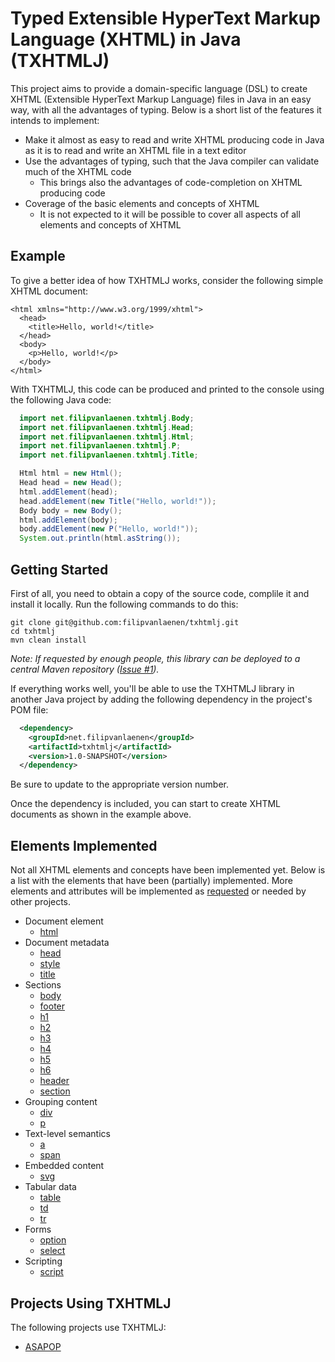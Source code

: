 # Typed Extensible HyperText Markup Language (XHTML) in Java (TXHTMLJ)

This project aims to provide a domain-specific language (DSL) to create XHTML
(Extensible HyperText Markup Language) files in Java in an easy way, with all
the advantages of typing. Below is a short list of the features it intends to
implement:

* Make it almost as easy to read and write XHTML producing code in Java as it is
  to read and write an XHTML file in a text editor
* Use the advantages of typing, such that the Java compiler can validate much
  of the XHTML code
  * This brings also the advantages of code-completion on XHTML producing code
* Coverage of the basic elements and concepts of XHTML
  * It is not expected to it will be possible to cover all aspects of all
    elements and concepts of XHTML

## Example

To give a better idea of how TXHTMLJ works, consider the following simple XHTML
document:

```xhtml
<html xmlns="http://www.w3.org/1999/xhtml">
  <head>
    <title>Hello, world!</title>
  </head>
  <body>
    <p>Hello, world!</p>
  </body>
</html>
```

With TXHTMLJ, this code can be produced and printed to the console using the
following Java code:

```java
  import net.filipvanlaenen.txhtmlj.Body;
  import net.filipvanlaenen.txhtmlj.Head;
  import net.filipvanlaenen.txhtmlj.Html;
  import net.filipvanlaenen.txhtmlj.P;
  import net.filipvanlaenen.txhtmlj.Title;

  Html html = new Html();
  Head head = new Head();
  html.addElement(head);
  head.addElement(new Title("Hello, world!"));
  Body body = new Body();
  html.addElement(body);
  body.addElement(new P("Hello, world!"));
  System.out.println(html.asString());
```

## Getting Started

First of all, you need to obtain a copy of the source code, complile it and
install it locally. Run the following commands to do this:

```
git clone git@github.com:filipvanlaenen/txhtmlj.git
cd txhtmlj
mvn clean install
```

*Note: If requested by enough people, this library can be deployed to a central
Maven repository ([Issue #1](https://github.com/filipvanlaenen/txhtmlj/issues/1)).*

If everything works well, you'll be able to use the TXHTMLJ library in another
Java project by adding the following dependency in the project's POM file:

```xml
  <dependency>
    <groupId>net.filipvanlaenen</groupId>
    <artifactId>txhtmlj</artifactId>
    <version>1.0-SNAPSHOT</version>
  </dependency>
```

Be sure to update to the appropriate version number.

Once the dependency is included, you can start to create XHTML documents as
shown in the example above.

## Elements Implemented

Not all XHTML elements and concepts have been implemented yet. Below is a list
with the elements that have been (partially) implemented. More elements and
attributes will be implemented as
[requested](https://github.com/filipvanlaenen/txhtmlj/issues) or needed by other
projects.

* Document element
  * [html](https://html.spec.whatwg.org/multipage/semantics.html#the-html-element)
* Document metadata
  * [head](https://html.spec.whatwg.org/multipage/semantics.html#the-head-element)
  * [style](https://html.spec.whatwg.org/multipage/semantics.html#the-style-element)
  * [title](https://html.spec.whatwg.org/multipage/semantics.html#the-title-element)
* Sections
  * [body](https://html.spec.whatwg.org/multipage/sections.html#the-body-element)
  * [footer](https://html.spec.whatwg.org/multipage/sections.html#the-footer-element)
  * [h1](https://html.spec.whatwg.org/multipage/sections.html#the-h1,-h2,-h3,-h4,-h5,-and-h6-elements)
  * [h2](https://html.spec.whatwg.org/multipage/sections.html#the-h1,-h2,-h3,-h4,-h5,-and-h6-elements)
  * [h3](https://html.spec.whatwg.org/multipage/sections.html#the-h1,-h2,-h3,-h4,-h5,-and-h6-elements)
  * [h4](https://html.spec.whatwg.org/multipage/sections.html#the-h1,-h2,-h3,-h4,-h5,-and-h6-elements)
  * [h5](https://html.spec.whatwg.org/multipage/sections.html#the-h1,-h2,-h3,-h4,-h5,-and-h6-elements)
  * [h6](https://html.spec.whatwg.org/multipage/sections.html#the-h1,-h2,-h3,-h4,-h5,-and-h6-elements)
  * [header](https://html.spec.whatwg.org/multipage/sections.html#the-header-element)
  * [section](https://html.spec.whatwg.org/multipage/sections.html#the-section-element)
* Grouping content
  * [div](https://html.spec.whatwg.org/multipage/grouping-content.html#the-div-element)
  * [p](https://html.spec.whatwg.org/multipage/grouping-content.html#the-p-element)
* Text-level semantics
  * [a](https://html.spec.whatwg.org/multipage/text-level-semantics.html#the-a-element)
  * [span](https://html.spec.whatwg.org/multipage/text-level-semantics.html#the-span-element)
* Embedded content
  * [svg](https://html.spec.whatwg.org/multipage/embedded-content-other.html#svg-0)
* Tabular data
  * [table](https://html.spec.whatwg.org/multipage/tables.html#the-table-element)
  * [td](https://html.spec.whatwg.org/multipage/tables.html#the-td-element)
  * [tr](https://html.spec.whatwg.org/multipage/tables.html#the-tr-element)
* Forms
  * [option](https://html.spec.whatwg.org/multipage/form-elements.html#the-option-element)
  * [select](https://html.spec.whatwg.org/multipage/form-elements.html#the-select-element)
* Scripting
  * [script](https://html.spec.whatwg.org/multipage/scripting.html#the-script-element)

## Projects Using TXHTMLJ

The following projects use TXHTMLJ:
* [ASAPOP](https://github.com/filipvanlaenen/asapop)
